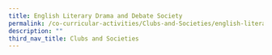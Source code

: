 ```yaml
---
title: English Literary Drama and Debate Society
permalink: /co-curricular-activities/Clubs-and-Societies/english-literary-drama-and-debate-society
description: ""
third_nav_title: Clubs and Societies
---
```

